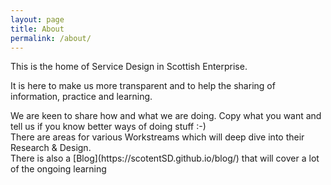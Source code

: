 ```yaml
---
layout: page
title: About
permalink: /about/
---
```

This is the home of Service Design in Scottish Enterprise.

It is here to make us more transparent and to help the sharing of information, practice and learning.

<div>
We are keen to share how and what we are doing. Copy what you want and tell us if you know better ways of doing stuff :-)
</div>

<div>
There are areas for various Workstreams which will deep dive into their Research & Design.
</div>

<div>
There is also a [Blog](https://scotentSD.github.io/blog/) that will cover a lot of the ongoing learning
</div>
